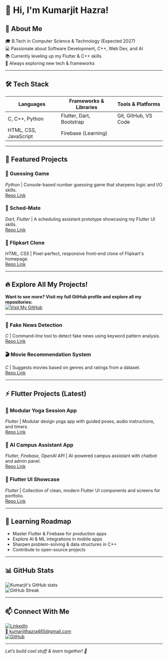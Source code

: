 # 👋 Hi, I'm Kumarjit Hazra!

## 🚀 About Me
🎓 B.Tech in Computer Science & Technology (Expected 2027)  
💻 Passionate about Software Development, C++, Web Dev, and AI  
📚 Currently leveling up my Flutter & C++ skills  
🌱 Always exploring new tech & frameworks  

---

## 🛠 Tech Stack

| Languages             | Frameworks & Libraries     | Tools & Platforms         |
|-----------------------|----------------------------|--------------------------|
| C, C++, Python        | Flutter, Dart, Bootstrap   | Git, GitHub, VS Code     |
| HTML, CSS, JavaScript | Firebase (Learning)        |                          |

---

## 📂 Featured Projects

### 🎯 Guessing Game  
*Python* | Console-based number guessing game that sharpens logic and I/O skills.  
[Repo Link](https://github.com/Kumarjit-Hazra/Guessing_Game)  

### 📅 Sched-Mate  
*Dart, Flutter* | A scheduling assistant prototype showcasing my Flutter UI skills.  
[Repo Link](https://github.com/Kumarjit-Hazra/Sched-Mate)  

### 🛒 Flipkart Clone  
*HTML, CSS* | Pixel-perfect, responsive front-end clone of Flipkart's homepage.  
[Repo Link](https://github.com/Kumarjit-Hazra/Flipkart_Clone_Kumarjit)  

---

## 🔥 Explore All My Projects!  
**Want to see more? Visit my full GitHub profile and explore all my repositories:**  
[![Visit My GitHub](https://img.shields.io/badge/Visit%20My%20GitHub-000000?style=for-the-badge&logo=github&logoColor=white)](https://github.com/Kumarjit-Hazra)  

---

### 📰 Fake News Detection  
*C* | Command-line tool to detect fake news using keyword pattern analysis.  
[Repo Link](https://github.com/Kumarjit-Hazra/TWSIP_Fake_News_Detection)  

### 🎬 Movie Recommendation System  
*C* | Suggests movies based on genres and ratings from a dataset.  
[Repo Link](https://github.com/Kumarjit-Hazra/TWSIP_Movie_Recommend_System)  

---

## ⚡️ Flutter Projects (Latest)

### 🧘 Modular Yoga Session App  
*Flutter* | Modular design yoga app with guided poses, audio instructions, and timers.  
[Repo Link](https://github.com/Kumarjit-Hazra/Yoga_Modular_App)  

### 🤖 AI Campus Assistant App  
*Flutter, Firebase, OpenAI API* | AI-powered campus assistant with chatbot and admin panel.  
[Repo Link](https://github.com/Kumarjit-Hazra/AI_Campus_Assistant_App)  

### 🎨 Flutter UI Showcase  
*Flutter* | Collection of clean, modern Flutter UI components and screens for portfolio.  
[Repo Link](https://github.com/Kumarjit-Hazra/Flutter_UI_Showcase)  

---

## 🎯 Learning Roadmap

- Master Flutter & Firebase for production apps  
- Explore AI & ML integrations in mobile apps  
- Sharpen problem-solving & data structures in C++  
- Contribute to open-source projects  

---

## 📊 GitHub Stats

![Kumarjit's GitHub stats](https://github-readme-stats.vercel.app/api?username=Kumarjit-Hazra&show_icons=true&theme=default)  
![GitHub Streak](https://streak-stats.demolab.com?user=Kumarjit-Hazra&theme=default)  

---

## 📫 Connect With Me  
[![LinkedIn](https://img.shields.io/badge/LinkedIn-0A66C2?style=for-the-badge&logo=linkedin&logoColor=white)](https://www.linkedin.com/in/kumarjit-hazra-51880627a/)  
📩 kumarjithazra465@gmail.com  
[![GitHub](https://img.shields.io/badge/GitHub-000000?style=for-the-badge&logo=github&logoColor=white)](https://github.com/Kumarjit-Hazra)  

---

*Let’s build cool stuff & learn together! 🚀*
